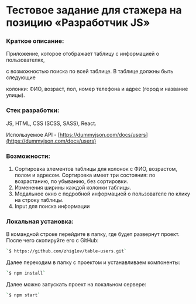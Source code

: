 # Тестовое задание для стажера на позицию «Разработчик JS»

### Краткое описание:

Приложение, которое отображает таблицу с информацией о пользователях,

с возможностью поиска по всей таблице. В таблице должны быть следующие

колонки: ФИО, возраст, пол, номер телефона и адрес (город и название улицы).

### Cтек разработки:

JS, HTML, CSS (SCSS, SASS), React.

Используемое API - [https://dummyjson.com/docs/users](https://dummyjson.com/docs/users)

### Возможности:

1. Сортировка элементов таблицы для колонок с ФИО, возрастом, полом и адресом. Сортировка имеет три состояния: по возрастанию, по убыванию, без сортировки.
2. Изменения ширины каждой колонки таблицы.
3. Модальное окно с подробной информацией о пользователе по клику на строку таблицы.
4. Input для поиска информации

### Локальная установка:

В командной строке перейдите в папку, где будет развернут проект. После чего скопируйте его с GitHub:

```sh
`$ https://github.com/zhig1ov/table-users.git`
```

Далее переходим в папку с проектом и устанавливаем компоненты:

```sh
`$ npm install`
```

Далее можно запускать проект на локальном сервере:

```sh
`$ npm start`
```
